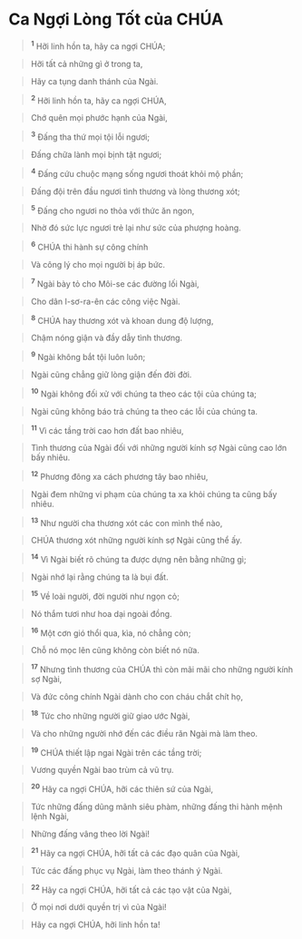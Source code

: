 

# Ca Ngợi Lòng Tốt của CHÚA

> <sup><b>1</b></sup> Hỡi linh hồn ta, hãy ca ngợi CHÚA;
>


> Hỡi tất cả những gì ở trong ta,
>


> Hãy ca tụng danh thánh của Ngài.
>


> <sup><b>2</b></sup> Hỡi linh hồn ta, hãy ca ngợi CHÚA,
>


> Chớ quên mọi phước hạnh của Ngài,
>


> <sup><b>3</b></sup> Đấng tha thứ mọi tội lỗi ngươi;
>


> Đấng chữa lành mọi bịnh tật ngươi;
>


> <sup><b>4</b></sup> Đấng cứu chuộc mạng sống ngươi thoát khỏi mộ phần;
>


> Đấng đội trên đầu ngươi tình thương và lòng thương xót;
>


> <sup><b>5</b></sup> Đấng cho ngươi no thỏa với thức ăn ngon,
>


> Nhờ đó sức lực ngươi trẻ lại như sức của phượng hoàng.
>


> <sup><b>6</b></sup> CHÚA thi hành sự công chính
>


> Và công lý cho mọi người bị áp bức.
>


> <sup><b>7</b></sup> Ngài bày tỏ cho Môi-se các đường lối Ngài,
>


> Cho dân I-sơ-ra-ên các công việc Ngài.
>


> <sup><b>8</b></sup> CHÚA hay thương xót và khoan dung độ lượng,
>


> Chậm nóng giận và đầy dẫy tình thương.
>


> <sup><b>9</b></sup> Ngài không bắt tội luôn luôn;
>


> Ngài cũng chẳng giữ lòng giận đến đời đời.
>


> <sup><b>10</b></sup> Ngài không đối xử với chúng ta theo các tội của chúng ta;
>


> Ngài cũng không báo trả chúng ta theo các lỗi của chúng ta.
>


> <sup><b>11</b></sup> Vì các tầng trời cao hơn đất bao nhiêu,
>


> Tình thương của Ngài đối với những người kính sợ Ngài cũng cao lớn bấy nhiêu.
>


> <sup><b>12</b></sup> Phương đông xa cách phương tây bao nhiêu,
>


> Ngài đem những vi phạm của chúng ta xa khỏi chúng ta cũng bấy nhiêu.
>


> <sup><b>13</b></sup> Như người cha thương xót các con mình thể nào,
>


> CHÚA thương xót những người kính sợ Ngài cũng thể ấy.
>


> <sup><b>14</b></sup> Vì Ngài biết rõ chúng ta được dựng nên bằng những gì;
>


> Ngài nhớ lại rằng chúng ta là bụi đất.
>


> <sup><b>15</b></sup> Về loài người, đời người như ngọn cỏ;
>


> Nó thắm tươi như hoa dại ngoài đồng.
>


> <sup><b>16</b></sup> Một cơn gió thổi qua, kìa, nó chẳng còn;
>


> Chỗ nó mọc lên cũng không còn biết nó nữa.
>


> <sup><b>17</b></sup> Nhưng tình thương của CHÚA thì còn mãi mãi cho những người kính sợ Ngài,
>


> Và đức công chính Ngài dành cho con cháu chắt chít họ,
>


> <sup><b>18</b></sup> Tức cho những người giữ giao ước Ngài,
>


> Và cho những người nhớ đến các điều răn Ngài mà làm theo.
>


> <sup><b>19</b></sup> CHÚA thiết lập ngai Ngài trên các tầng trời;
>


> Vương quyền Ngài bao trùm cả vũ trụ.
>


> <sup><b>20</b></sup> Hãy ca ngợi CHÚA, hỡi các thiên sứ của Ngài,
>


> Tức những đấng dũng mãnh siêu phàm, những đấng thi hành mệnh lệnh Ngài,
>


> Những đấng vâng theo lời Ngài!
>


> <sup><b>21</b></sup> Hãy ca ngợi CHÚA, hỡi tất cả các đạo quân của Ngài,
>


> Tức các đấng phục vụ Ngài, làm theo thánh ý Ngài.
>


> <sup><b>22</b></sup> Hãy ca ngợi CHÚA, hỡi tất cả các tạo vật của Ngài,
>


> Ở mọi nơi dưới quyền trị vì của Ngài!
>


> Hãy ca ngợi CHÚA, hỡi linh hồn ta!
>

